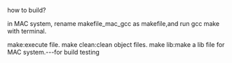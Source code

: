 how to build?

in MAC system, rename makefile_mac_gcc as makefile,and run gcc make with terminal.

make:execute file.
make clean:clean object files.
make lib:make a lib file for MAC system.---for build testing


